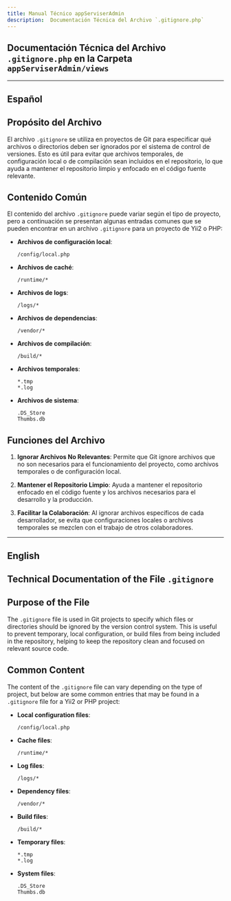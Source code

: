 ```yaml
---
title: Manual Técnico appServiserAdmin
description:  Documentación Técnica del Archivo `.gitignore.php`
---
```


## Documentación Técnica del Archivo `.gitignore.php` en la Carpeta `appServiserAdmin/views`

---

## Español

## Propósito del Archivo
El archivo `.gitignore` se utiliza en proyectos de Git para especificar qué archivos o directorios deben ser ignorados por el sistema de control de versiones. Esto es útil para evitar que archivos temporales, de configuración local o de compilación sean incluidos en el repositorio, lo que ayuda a mantener el repositorio limpio y enfocado en el código fuente relevante.

## Contenido Común
El contenido del archivo `.gitignore` puede variar según el tipo de proyecto, pero a continuación se presentan algunas entradas comunes que se pueden encontrar en un archivo `.gitignore` para un proyecto de Yii2 o PHP:

- **Archivos de configuración local**:
  ```
  /config/local.php
  ```

- **Archivos de caché**:
  ```
  /runtime/*
  ```

- **Archivos de logs**:
  ```
  /logs/*
  ```

- **Archivos de dependencias**:
  ```
  /vendor/*
  ```

- **Archivos de compilación**:
  ```
  /build/*
  ```

- **Archivos temporales**:
  ```
  *.tmp
  *.log
  ```

- **Archivos de sistema**:
  ```
  .DS_Store
  Thumbs.db
  ```

## Funciones del Archivo
1. **Ignorar Archivos No Relevantes**: Permite que Git ignore archivos que no son necesarios para el funcionamiento del proyecto, como archivos temporales o de configuración local.

2. **Mantener el Repositorio Limpio**: Ayuda a mantener el repositorio enfocado en el código fuente y los archivos necesarios para el desarrollo y la producción.

3. **Facilitar la Colaboración**: Al ignorar archivos específicos de cada desarrollador, se evita que configuraciones locales o archivos temporales se mezclen con el trabajo de otros colaboradores.

---

## English

## Technical Documentation of the File `.gitignore`

## Purpose of the File
The `.gitignore` file is used in Git projects to specify which files or directories should be ignored by the version control system. This is useful to prevent temporary, local configuration, or build files from being included in the repository, helping to keep the repository clean and focused on relevant source code.

## Common Content
The content of the `.gitignore` file can vary depending on the type of project, but below are some common entries that may be found in a `.gitignore` file for a Yii2 or PHP project:

- **Local configuration files**:
  ```
  /config/local.php
  ```

- **Cache files**:
  ```
  /runtime/*
  ```

- **Log files**:
  ```
  /logs/*
  ```

- **Dependency files**:
  ```
  /vendor/*
  ```

- **Build files**:
  ```
  /build/*
  ```

- **Temporary files**:
  ```
  *.tmp
  *.log
  ```

- **System files**:
  ```
  .DS_Store
  Thumbs.db

